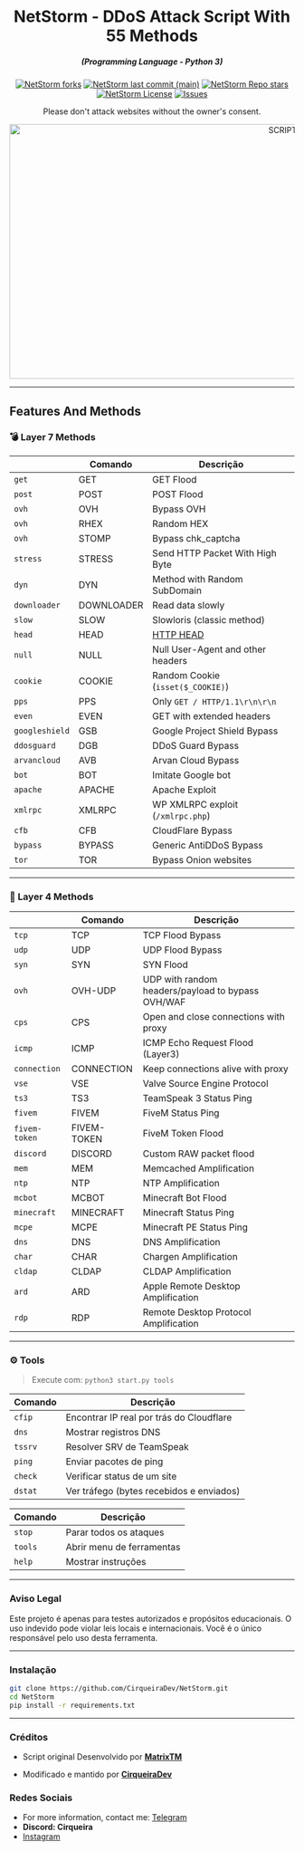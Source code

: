 <h1 align="center">NetStorm - DDoS Attack Script With 55 Methods</h1>
<em><h5 align="center">(Programming Language - Python 3)</h5></em>

<p align="center">
<a href="#"><img alt="NetStorm forks" src="https://img.shields.io/github/forks/CirqueiraDev/NetStorm?style=for-the-badge"></a>
<a href="#"><img alt="NetStorm last commit (main)" src="https://img.shields.io/github/last-commit/CirqueiraDev/NetStorm/main?color=green&style=for-the-badge"></a>
<a href="#"><img alt="NetStorm Repo stars" src="https://img.shields.io/github/stars/CirqueiraDev/NetStorm?style=for-the-badge&color=yellow"></a>
<a href="#"><img alt="NetStorm License" src="https://img.shields.io/github/license/CirqueiraDev/NetStorm?color=orange&style=for-the-badge"></a>
<a href="https://github.com/CirqueiraDev/NetStorm/issues"><img alt="Issues" src="https://img.shields.io/github/issues/CirqueiraDev/NetStorm?color=purple&style=for-the-badge"></a>

<p align="center">Please don't attack websites without the owner's consent.</p>

<p align="center"><img src="https://github.com/user-attachments/assets/5ff90473-73ac-4489-a38e-9682f375dce3" width="950" height="450" alt="SCRIPT"></p>


---

## Features And Methods

### 💣 Layer 7 Methods

|               | Comando    | Descrição                                                           |
|---------------|------------|----------------------------------------------------------------------|
| `get`         | GET        | GET Flood                                                           |
| `post`        | POST       | POST Flood                                                          |
| `ovh`         | OVH        | Bypass OVH                                                         |
| `ovh`         | RHEX       | Random HEX                                                         |
| `ovh`         | STOMP      | Bypass chk_captcha                                                 |
| `stress`      | STRESS     | Send HTTP Packet With High Byte                                    |
| `dyn`         | DYN        | Method with Random SubDomain                                       |
| `downloader`  | DOWNLOADER | Read data slowly                                                   |
| `slow`        | SLOW       | Slowloris (classic method)                                         |
| `head`        | HEAD       | [HTTP HEAD](https://developer.mozilla.org/en-US/docs/Web/HTTP/Methods/HEAD) |
| `null`        | NULL       | Null User-Agent and other headers                                  |
| `cookie`      | COOKIE     | Random Cookie (`isset($_COOKIE)`)                                 |
| `pps`         | PPS        | Only `GET / HTTP/1.1\r\n\r\n`                                      |
| `even`        | EVEN       | GET with extended headers                                          |
| `googleshield`| GSB        | Google Project Shield Bypass                                       |
| `ddosguard`   | DGB        | DDoS Guard Bypass                                                  |
| `arvancloud`  | AVB        | Arvan Cloud Bypass                                                 |
| `bot`         | BOT        | Imitate Google bot                                                 |
| `apache`      | APACHE     | Apache Exploit                                                     |
| `xmlrpc`      | XMLRPC     | WP XMLRPC exploit (`/xmlrpc.php`)                                 |
| `cfb`         | CFB        | CloudFlare Bypass                                                  |
| `bypass`      | BYPASS     | Generic AntiDDoS Bypass                                            |
| `tor`         |  TOR      | Bypass Onion websites                                              |

---

### 🧨 Layer 4 Methods

|               | Comando      | Descrição                                               |
|---------------|--------------|----------------------------------------------------------|
| `tcp`         | TCP          | TCP Flood Bypass                                        |
| `udp`         | UDP          | UDP Flood Bypass                                        |
| `syn`         | SYN          | SYN Flood                                               |
| `ovh`         | OVH-UDP      | UDP with random headers/payload to bypass OVH/WAF       |
| `cps`         | CPS          | Open and close connections with proxy                   |
| `icmp`        | ICMP         | ICMP Echo Request Flood (Layer3)                        |
| `connection`  | CONNECTION   | Keep connections alive with proxy                       |
| `vse`         | VSE          | Valve Source Engine Protocol                            |
| `ts3`         | TS3          | TeamSpeak 3 Status Ping                                 |
| `fivem`       | FIVEM        | FiveM Status Ping                                       |
| `fivem-token` | FIVEM-TOKEN  | FiveM Token Flood                                       |
| `discord`     | DISCORD      | Custom RAW packet flood                                 |
| `mem`         | MEM          | Memcached Amplification                                 |
| `ntp`         | NTP          | NTP Amplification                                       |
| `mcbot`       | MCBOT        | Minecraft Bot Flood                                     |
| `minecraft`   | MINECRAFT    | Minecraft Status Ping                                   |
| `mcpe`        | MCPE         | Minecraft PE Status Ping                                |
| `dns`         | DNS          | DNS Amplification                                       |
| `char`        | CHAR         | Chargen Amplification                                   |
| `cldap`       | CLDAP        | CLDAP Amplification                                     |
| `ard`         | ARD          | Apple Remote Desktop Amplification                      |
| `rdp`         | RDP          | Remote Desktop Protocol Amplification                   |

---

### ⚙️ Tools

> Execute com: `python3 start.py tools`

| Comando   | Descrição                                                         |
|-----------|--------------------------------------------------------------------|
| `cfip`    | Encontrar IP real por trás do Cloudflare                        |
| `dns`     |  Mostrar registros DNS                                           |
| `tssrv`   | Resolver SRV de TeamSpeak                                       |
| `ping`    | Enviar pacotes de ping                                          |
| `check`   | Verificar status de um site                                     |
| `dstat`   | Ver tráfego (bytes recebidos e enviados)                       |

| Comando   | Descrição                      |
|-----------|-------------------------------|
| `stop`    | Parar todos os ataques      |
| `tools`   | Abrir menu de ferramentas   |
| `help`    | Mostrar instruções          |


---

### Aviso Legal

Este projeto é apenas para testes autorizados e propósitos educacionais. O uso indevido pode violar leis locais e internacionais. Você é o único responsável pelo uso desta ferramenta.

---

### Instalação

```bash
git clone https://github.com/CirqueiraDev/NetStorm.git
cd NetStorm
pip install -r requirements.txt
```

---

### Créditos

- Script original Desenvolvido por [**MatrixTM**](https://github.com/MatrixTM/MHDDoS)

- Modificado e mantido por [**CirqueiraDev**](https://github.com/CirqueiraDev)


### Redes Sociais
- For more information, contact me: [Telegram](https://t.me/cirqueiraz)
- **Discord: Cirqueira**
- <a href="https://www.instagram.com/cirqueirax/">Instagram</a>
